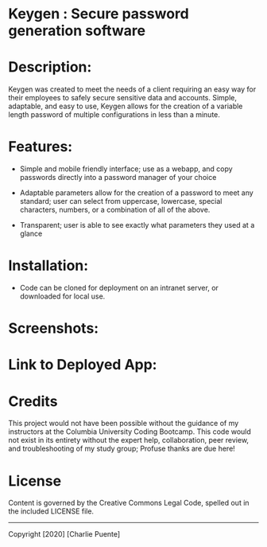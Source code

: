 # Keygen : Secure password generation software

# Description:

Keygen was created to meet the needs of a client requiring an easy way for their employees to safely secure sensitive data and accounts. Simple, adaptable, and easy to use, Keygen allows for the creation of a variable length password of multiple configurations in less than a minute.

# Features:

- Simple and mobile friendly interface; use as a webapp, and copy passwords directly into a password manager of your choice

- Adaptable parameters allow for the creation of a password to meet any standard; user can select from uppercase, lowercase, special characters, numbers, or a combination of all of the above.

- Transparent; user is able to see exactly what parameters they used at a glance

# Installation:

- Code can be cloned for deployment on an intranet server, or downloaded for local use.

# Screenshots:

# Link to Deployed App:

[](https://puentebravo.github.io/keygen/)

# Credits

This project would not have been possible without the guidance of my instructors at the Columbia University Coding Bootcamp. This code would not exist in its entirety without the expert help, collaboration, peer review, and troubleshooting of my study group; Profuse thanks are due here!

# License

Content is governed by the Creative Commons Legal Code, spelled out in the included LICENSE file.

---

Copyright [2020] [Charlie Puente]
